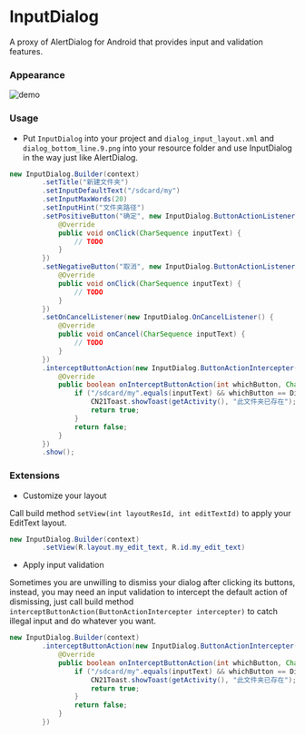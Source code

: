 # InputDialog
A proxy of AlertDialog for Android that provides input and validation features.

### Appearance

![demo](http://7xawtr.com1.z0.glb.clouddn.com/input_dialog2.png)

### Usage

+ Put `InputDialog` into your project and `dialog_input_layout.xml` and `dialog_bottom_line.9.png` into your resource folder and use InputDialog in the way just like AlertDialog.
```java
new InputDialog.Builder(context)
        .setTitle("新建文件夹")
        .setInputDefaultText("/sdcard/my")
        .setInputMaxWords(20)
        .setInputHint("文件夹路径")
        .setPositiveButton("确定", new InputDialog.ButtonActionListener() {
            @Override
            public void onClick(CharSequence inputText) {
                // TODO
            }
        })
        .setNegativeButton("取消", new InputDialog.ButtonActionListener() {
            @Override
            public void onClick(CharSequence inputText) {
                // TODO
            }
        })
        .setOnCancelListener(new InputDialog.OnCancelListener() {
            @Override
            public void onCancel(CharSequence inputText) {
                // TODO
            }
        })
        .interceptButtonAction(new InputDialog.ButtonActionIntercepter() { // 拦截按钮行为
            @Override
            public boolean onInterceptButtonAction(int whichButton, CharSequence inputText, InputDialog dialog) {
                if ("/sdcard/my".equals(inputText) && whichButton == DialogInterface.BUTTON_POSITIVE) {
                    CN21Toast.showToast(getActivity(), "此文件夹已存在");
                    return true;
                }
                return false;
            }
        })
        .show();
```

### Extensions

+ Customize your layout

Call build method `setView(int layoutResId, int editTextId)` to apply your EditText layout.
```java
new InputDialog.Builder(context)
        .setView(R.layout.my_edit_text, R.id.my_edit_text)
```

+ Apply input validation

Sometimes you are unwilling to dismiss your dialog after clicking its buttons, instead, you may need an input validation to intercept the default action of dismissing, just call build method `interceptButtonAction(ButtonActionIntercepter intercepter)` to catch illegal input and do whatever you want.
```java
new InputDialog.Builder(context)
        .interceptButtonAction(new InputDialog.ButtonActionIntercepter() { // 拦截按钮行为
            @Override
            public boolean onInterceptButtonAction(int whichButton, CharSequence inputText, InputDialog dialog) {
                if ("/sdcard/my".equals(inputText) && whichButton == DialogInterface.BUTTON_POSITIVE) {
                    CN21Toast.showToast(getActivity(), "此文件夹已存在");
                    return true;
                }
                return false;
            }
        })
```
